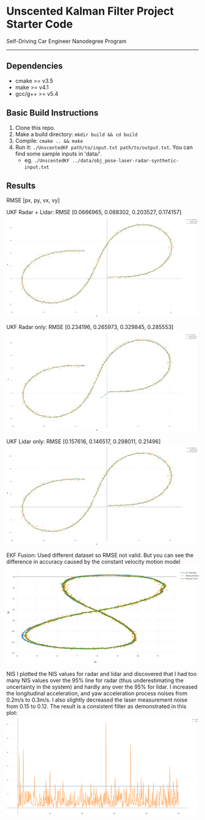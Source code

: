 # Unscented Kalman Filter Project Starter Code
Self-Driving Car Engineer Nanodegree Program

---

## Dependencies

* cmake >= v3.5
* make >= v4.1
* gcc/g++ >= v5.4

## Basic Build Instructions

1. Clone this repo.
2. Make a build directory: `mkdir build && cd build`
3. Compile: `cmake .. && make`
4. Run it: `./UnscentedKF path/to/input.txt path/to/output.txt`. You can find
   some sample inputs in 'data/'.
    - eg. `./UnscentedKF ../data/obj_pose-laser-radar-synthetic-input.txt`

## Results
RMSE [px, py, vx, vy]

UKF Radar + Lidar: RMSE [0.0666965, 0.088302, 0.203527, 0.174157] 
![Fusion Plot](visualizations/fusionplot.png)

UKF Radar only: RMSE [0.234196, 0.265973, 0.329845, 0.285553]
![Radar Plot](visualizations/radarplot.png)

UKF Lidar only: RMSE [0.157616, 0.146517, 0.298011, 0.21496]
![Lidar Plot](visualizations/lidarplot.png)

EKF Fusion: Used different dataset so RMSE not valid. But you can see the difference in accuracy caused by the constant velocity motion model
![NIS Plot](visualizations/ekfplot.png)

NIS
I plotted the NIS values for radar and lidar and discovered that I had too many NIS values over the 95% line for radar (thus underestimating the uncertainty in the system) and hardly any over the 95% for lidar. I increased the longitudinal acceleration, and yaw acceleration process noises from 0.2m/s to 0.3m/s. I also slightly decreased the laser measurement noise from 0.15 to 0.12. The result is a consistent filter as demonstrated in this plot:
![NIS Plot](visualizations/nisplot.png)
